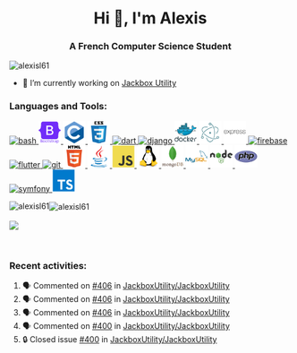 <h1 align="center">Hi 👋, I'm Alexis</h1>
<h3 align="center">A French Computer Science Student</h3>

<p align="left"> <img src="https://komarev.com/ghpvc/?username=alexisl61&label=Profile%20views&color=0e75b6&style=flat" alt="alexisl61" /> </p>

- 🔭 I’m currently working on [Jackbox Utility](https://github.com/AlexisL61/JackboxUtility)

<h3 align="left">Languages and Tools:</h3>
<p align="left"> <a href="https://www.gnu.org/software/bash/" target="_blank" rel="noreferrer"> <img src="https://www.vectorlogo.zone/logos/gnu_bash/gnu_bash-icon.svg" alt="bash" width="40" height="40"/> </a> <a href="https://getbootstrap.com" target="_blank" rel="noreferrer"> <img src="https://raw.githubusercontent.com/devicons/devicon/master/icons/bootstrap/bootstrap-plain-wordmark.svg" alt="bootstrap" width="40" height="40"/> </a> <a href="https://www.cprogramming.com/" target="_blank" rel="noreferrer"> <img src="https://raw.githubusercontent.com/devicons/devicon/master/icons/c/c-original.svg" alt="c" width="40" height="40"/> </a> <a href="https://www.w3schools.com/css/" target="_blank" rel="noreferrer"> <img src="https://raw.githubusercontent.com/devicons/devicon/master/icons/css3/css3-original-wordmark.svg" alt="css3" width="40" height="40"/> </a> <a href="https://dart.dev" target="_blank" rel="noreferrer"> <img src="https://www.vectorlogo.zone/logos/dartlang/dartlang-icon.svg" alt="dart" width="40" height="40"/> </a> <a href="https://www.djangoproject.com/" target="_blank" rel="noreferrer"> <img src="https://cdn.worldvectorlogo.com/logos/django.svg" alt="django" width="40" height="40"/> </a> <a href="https://www.docker.com/" target="_blank" rel="noreferrer"> <img src="https://raw.githubusercontent.com/devicons/devicon/master/icons/docker/docker-original-wordmark.svg" alt="docker" width="40" height="40"/> </a> <a href="https://www.electronjs.org" target="_blank" rel="noreferrer"> <img src="https://raw.githubusercontent.com/devicons/devicon/master/icons/electron/electron-original.svg" alt="electron" width="40" height="40"/> </a> <a href="https://expressjs.com" target="_blank" rel="noreferrer"> <img src="https://raw.githubusercontent.com/devicons/devicon/master/icons/express/express-original-wordmark.svg" alt="express" width="40" height="40"/> </a> <a href="https://firebase.google.com/" target="_blank" rel="noreferrer"> <img src="https://www.vectorlogo.zone/logos/firebase/firebase-icon.svg" alt="firebase" width="40" height="40"/> </a> <a href="https://flutter.dev" target="_blank" rel="noreferrer"> <img src="https://www.vectorlogo.zone/logos/flutterio/flutterio-icon.svg" alt="flutter" width="40" height="40"/> </a> <a href="https://git-scm.com/" target="_blank" rel="noreferrer"> <img src="https://www.vectorlogo.zone/logos/git-scm/git-scm-icon.svg" alt="git" width="40" height="40"/> </a> <a href="https://www.w3.org/html/" target="_blank" rel="noreferrer"> <img src="https://raw.githubusercontent.com/devicons/devicon/master/icons/html5/html5-original-wordmark.svg" alt="html5" width="40" height="40"/> </a> <a href="https://www.java.com" target="_blank" rel="noreferrer"> <img src="https://raw.githubusercontent.com/devicons/devicon/master/icons/java/java-original.svg" alt="java" width="40" height="40"/> </a> <a href="https://developer.mozilla.org/en-US/docs/Web/JavaScript" target="_blank" rel="noreferrer"> <img src="https://raw.githubusercontent.com/devicons/devicon/master/icons/javascript/javascript-original.svg" alt="javascript" width="40" height="40"/> </a> <a href="https://www.linux.org/" target="_blank" rel="noreferrer"> <img src="https://raw.githubusercontent.com/devicons/devicon/master/icons/linux/linux-original.svg" alt="linux" width="40" height="40"/> </a> <a href="https://www.mongodb.com/" target="_blank" rel="noreferrer"> <img src="https://raw.githubusercontent.com/devicons/devicon/master/icons/mongodb/mongodb-original-wordmark.svg" alt="mongodb" width="40" height="40"/> </a> <a href="https://www.mysql.com/" target="_blank" rel="noreferrer"> <img src="https://raw.githubusercontent.com/devicons/devicon/master/icons/mysql/mysql-original-wordmark.svg" alt="mysql" width="40" height="40"/> </a> <a href="https://nodejs.org" target="_blank" rel="noreferrer"> <img src="https://raw.githubusercontent.com/devicons/devicon/master/icons/nodejs/nodejs-original-wordmark.svg" alt="nodejs" width="40" height="40"/> </a> <a href="https://www.php.net" target="_blank" rel="noreferrer"> <img src="https://raw.githubusercontent.com/devicons/devicon/master/icons/php/php-original.svg" alt="php" width="40" height="40"/> </a> <a href="https://symfony.com" target="_blank" rel="noreferrer"> <img src="https://symfony.com/logos/symfony_black_03.svg" alt="symfony" width="40" height="40"/> </a> <a href="https://www.typescriptlang.org/" target="_blank" rel="noreferrer"> <img src="https://raw.githubusercontent.com/devicons/devicon/master/icons/typescript/typescript-original.svg" alt="typescript" width="40" height="40"/> </a> </p>

<p><img align="left" src="https://github-readme-stats.vercel.app/api?username=alexisl61&show_icons=true&theme=dark&locale=en" alt="alexisl61" /></p>

<p><img align="center" height="190"  src="https://github-readme-stats.vercel.app/api/top-langs?username=alexisl61&show_icons=true&theme=dark&locale=en&layout=compact" alt="alexisl61" /></p>
<p><img align="center" src="https://github-readme-stats.vercel.app/api/wakatime?username=AlexisL&api_domain=wakapi.alexisl.fr&bg_color=1A202C&title_color=FFFFFF&icon_color=2F855A&text_color=ffffff&custom_title=Languages%20used%20last%20week&layout=compact"></p>
</br>

<h3>Recent activities:</h3>

<!--START_SECTION:activity-->
1. 🗣 Commented on [#406](https://github.com/JackboxUtility/JackboxUtility/issues/406#issuecomment-2271664466) in [JackboxUtility/JackboxUtility](https://github.com/JackboxUtility/JackboxUtility)
2. 🗣 Commented on [#406](https://github.com/JackboxUtility/JackboxUtility/issues/406#issuecomment-2270590364) in [JackboxUtility/JackboxUtility](https://github.com/JackboxUtility/JackboxUtility)
3. 🗣 Commented on [#406](https://github.com/JackboxUtility/JackboxUtility/issues/406#issuecomment-2270054254) in [JackboxUtility/JackboxUtility](https://github.com/JackboxUtility/JackboxUtility)
4. 🗣 Commented on [#400](https://github.com/JackboxUtility/JackboxUtility/issues/400#issuecomment-2269866875) in [JackboxUtility/JackboxUtility](https://github.com/JackboxUtility/JackboxUtility)
5. 🔒 Closed issue [#400](https://github.com/JackboxUtility/JackboxUtility/issues/400) in [JackboxUtility/JackboxUtility](https://github.com/JackboxUtility/JackboxUtility)
<!--END_SECTION:activity-->
